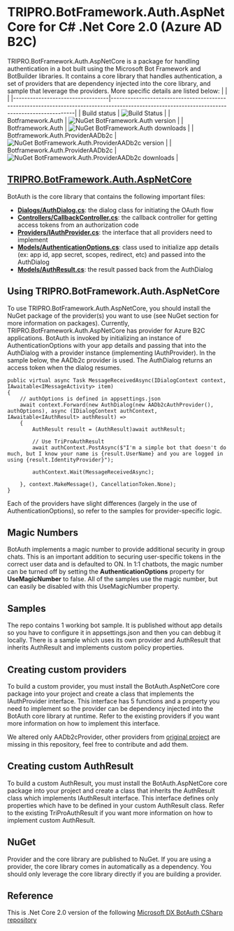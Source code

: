 
# TRIPRO.BotFramework.Auth.AspNetCore for C# .Net Core 2.0 (Azure AD B2C)
TRIPRO.BotFramework.Auth.AspNetCore is a package for handling authentication in a bot built using the Microsoft Bot Framework and BotBuilder libraries. It contains a core library that handles authentication, a set of providers that are dependency injected into the core library, and sample that leverage the providers. More specific details are listed below:
|                                  |                                                                                                                                               |
|----------------------------------|-----------------------------------------------------------------------------------------------------------------------------------------------|
| Build status                     | ![Build Status](https://3pro.visualstudio.com/DefaultCollection/_apis/public/build/definitions/335004d6-fa7c-48da-88dc-1193c4dd52fc/51/badge) |
| Botframework.Auth                | ![NuGet BotFramework.Auth version](https://img.shields.io/nuget/v/TRIPRO.BotFramework.Auth.AspNetCore.svg)                                    |
| Botframework.Auth                | ![NuGet BotFramework.Auth downloads](https://img.shields.io/nuget/dt/TRIPRO.BotFramework.Auth.AspNetCore.svg)                                 |
| Botframework.Auth.ProviderAADb2c | ![NuGet BotFramework.Auth.ProviderAADb2c version](https://img.shields.io/nuget/v/TRIPRO.BotFramework.Auth.AspNetCore.ProviderAADb2c.svg)      |
| Botframework.Auth.ProviderAADb2c | ![NuGet BotFramework.Auth.ProviderAADb2c downloads](https://img.shields.io/nuget/dt/TRIPRO.BotFramework.Auth.AspNetCore.ProviderAADb2c.svg)   |

## [TRIPRO.BotFramework.Auth.AspNetCore](/TRIPRO.BotFramework.Auth.AspNetCore)
BotAuth is the core library that contains the following important files:
- [**Dialogs/AuthDialog.cs**](/TRIPRO.BotFramework.Auth.AspNetCore/Dialogs/AuthDialog.cs): the dialog class for initiating the OAuth flow
- [**Controllers/CallbackController.cs**](/TRIPRO.BotFramework.Auth.AspNetCore/Controllers/CallbackController.cs): the callback controller for getting access tokens from an authorization code
- [**Providers/IAuthProvider.cs**](/TRIPRO.BotFramework.Auth.AspNetCore/Providers/IAuthProvider.cs): the interface that all providers need to implement
- [**Models/AuthenticationOptions.cs**](/TRIPRO.BotFramework.Auth.AspNetCore/Models/AuthenticationOptions.cs): class used to initialize app details (ex: app id, app secret, scopes, redirect, etc) and passed into the AuthDialog
- [**Models/AuthResult.cs**](/TRIPRO.BotFramework.Auth.AspNetCore/Models/AuthResult.cs): the result passed back from the AuthDialog

## Using TRIPRO.BotFramework.Auth.AspNetCore
To use TRIPRO.BotFramework.Auth.AspNetCore, you should install the NuGet package of the provider(s) you want to use (see NuGet section for more information on packages). Currently, TRIPRO.BotFramework.Auth.AspNetCore has provider for Azure B2C applications.
BotAuth is invoked by initializing an instance of AuthenticationOptions with your app details and passing that into the AuthDialog with a provider instance (implementing IAuthProvider). In the sample below, the AADb2c provider is used. The AuthDialog returns an access token when the dialog resumes.

```CSharp
public virtual async Task MessageReceivedAsync(IDialogContext context, IAwaitable<IMessageActivity> item)
{
	// authOptions is defined in appsettings.json
    await context.Forward(new AuthDialog(new AADb2cAuthProvider(), authOptions), async (IDialogContext authContext, IAwaitable<IAuthResult> authResult) =>
    {
        AuthResult result = (AuthResult)await authResult;

        // Use TriProAuthResult
        await authContext.PostAsync($"I'm a simple bot that doesn't do much, but I know your name is {result.UserName} and you are logged in using {result.IdentityProvider}");

        authContext.Wait(MessageReceivedAsync);

    }, context.MakeMessage(), CancellationToken.None);
}
```

Each of the providers have slight differences (largely in the use of AuthenticationOptions), so refer to the samples for provider-specific logic.

## Magic Numbers
BotAuth implements a magic number to provide additional security in group chats. This is an important addition to securing user-specific tokens in the correct user data and is defaulted to ON. In 1:1 chatbots, the magic number can be turned off by setting the **AuthenticationOptions** property for **UseMagicNumber** to false. All of the samples use the magic number, but can easily be disabled with this UseMagicNumber property.

## Samples
The repo contains 1 working bot sample. It is published without app details so you have to configure it in appsettings.json and then you can debbug it locally. There is a sample which uses its own provider and AuthResult that inherits AuthResult and implements custom policy properties.

## Creating custom providers
To build a custom provider, you must install the BotAuth.AspNetCore core package into your project and create a class that implements the IAuthProvider interface. This interface has 5 functions and a property you need to implement so the provider can be dependency injected into the BotAuth core library at runtime. Refer to the existing providers if you want more information on how to implement this interface.

We altered only AADb2cProvider, other providers from [original project](https://github.com/MicrosoftDX/botauth) are missing in this repository, feel free to contribute and add them.

## Creating custom AuthResult
To build a custom AuthResult, you must install the BotAuth.AspNetCore core package into your project and create a class that inherits the AuthResult class which implements IAuthResult interface. This interface defines only properties which have to be defined in your custom AuthResult class. Refer to the existing TriProAuthResult if you want more information on how to implement custom AuthResult.

## NuGet
Provider and the core library are published to NuGet. If you are using a provider, the core library comes in automatically as a dependency. You should only leverage the core library directly if you are building a provider.

## Reference
This is .Net Core 2.0 version of the following [Microsoft DX BotAuth CSharp repository](https://github.com/MicrosoftDX/botauth/tree/master/CSharp)